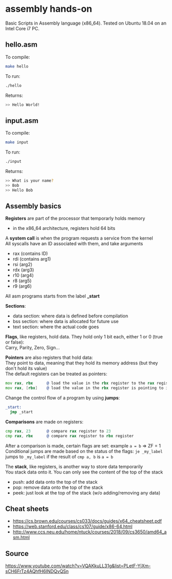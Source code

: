 # assembly hands-on
Basic Scripts in Assembly language (x86_64). Tested on Ubuntu 18.04 on an Intel Core i7 PC.

## hello.asm

To compile:
```bash
make hello
```
To run:
```bash
./hello
```
Returns:
```bash
>> Hello World!
```

## input.asm

To compile:
```bash
make input
```
To run:
```bash
./input
```
Returns:
```bash
>> What is your name?
>> Bob
>> Hello Bob
```

## Assembly basics

**Registers** are  part of the processor that temporarly holds memory  
- in the x86_64 architecture, registers hold 64 bits

A **system call** is when the program requests a service from the kernel  
All syscalls have an ID associated with them, and take arguments
- rax (contains ID)
- rdi (contains arg1)
- rsi (arg2)
- rdx (arg3)
- r10 (arg4)
- r8 (arg5)
- r9 (arg6)

All asm programs starts from the label **_start**

**Sections**:  
- data section: where data is defined before compilation  
- bss section: where data is allocated for future use  
- text section: where the actual code goes

**Flags**, like registers, hold data. They hold only 1 bit each, either 1 or 0 (true or false):  
Carry, Parity, Zero, Sign...

**Pointers** are also registers that hold data:  
They point to data, meaning that they hold its memory address (but they don't hold its value)  
The default registers can be treated as pointers:  
```asm
mov rax, rbx      @ load the value in the rbx register to the rax register
mov rax, [rbx]    @ load the value in the rbx register is pointing to into the rax register
```

Change the control flow of a program by using **jumps**:
```asm
_start:
  jmp _start
```
  
**Comparisons** are made on registers:
```asm
cmp rax, 23       @ compare rax register to 23
cmp rax, rbx      @ compare rax register to rbx register
```
After a comparison is made, certain flags are set: example `a = b` => ZF = 1
Conditional jumps are made based on the status of the flags: `je _my_label` jumps to `_my_label` if the result of `cmp a, b` is `a = b`

The **stack**, like registers, is another way to store data temporarily  
You stack data onto it. You can only see the content of the top of the stack  
- push: add data onto the top of the stack  
- pop: remove data onto the top of the stack  
- peek: just look at the top of the stack (w/o adding/removing any data)

## Cheat sheets

- https://cs.brown.edu/courses/cs033/docs/guides/x64_cheatsheet.pdf
- https://web.stanford.edu/class/cs107/guide/x86-64.html
- http://www.ccs.neu.edu/home/ntuck/courses/2018/09/cs3650/amd64_asm.html

## Source
https://www.youtube.com/watch?v=VQAKkuLL31g&list=PLetF-YjXm-sCH6FrTz4AQhfH6INDQvQSn
